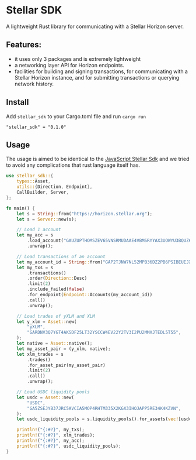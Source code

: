 # Stellar SDK

A lightweight Rust library for communicating with a Stellar Horizon server.

## Features:

- it uses only 3 packages and is extremely lightweight
- a networking layer API for Horizon endpoints.
- facilities for building and signing transactions, for communicating with a Stellar Horizon instance, and for submitting transactions or querying network history.

## Install

Add `stellar_sdk` to your Cargo.toml file and run `cargo run`

```
"stellar_sdk" = "0.1.0"
```

## Usage

The usage is aimed to be identical to the [JavaScript Stellar Sdk](https://github.com/stellar/js-stellar-sdk) and we tried to avoid any complications that rust language itself has.

```rust
use stellar_sdk::{
    types::Asset,
    utils::{Direction, Endpoint},
    CallBuilder, Server,
};

fn main() {
    let s = String::from("https://horizon.stellar.org");
    let s = Server::new(s);

    // Load 1 account
    let my_acc = s
        .load_account("GAUZUPTHOMSZEV65VNSRMUDAAE4VBMSRYYAX3UOWYU3BQUZ6OK65NOWM")
        .unwrap();

    // Load transactions of an account
    let my_account_id = String::from("GAP2TJNW7NL52MPB36DZ2PB6PSIBEUEJXDG325BJQKUNDQBPKX3E2DLV");
    let my_txs = s
        .transactions()
        .order(Direction::Desc)
        .limit(2)
        .include_failed(false)
        .for_endpoint(Endpoint::Accounts(my_account_id))
        .call()
        .unwrap();

    // Load trades of yXLM and XLM
    let y_xlm = Asset::new(
        "yXLM",
        "GARDNV3Q7YGT4AKSDF25LT32YSCCW4EV22Y2TV3I2PU2MMXJTEDL5T55",
    );
    let native = Asset::native();
    let my_asset_pair = (y_xlm, native);
    let xlm_trades = s
        .trades()
        .for_asset_pair(my_asset_pair)
        .limit(2)
        .call()
        .unwrap();

    // Load USDC liquidity pools
    let usdc = Asset::new(
        "USDC",
        "GA5ZSEJYB37JRC5AVCIA5MOP4RHTM335X2KGX3IHOJAPP5RE34K4KZVN",
    );
    let usdc_liquidity_pools = s.liquidity_pools().for_assets(vec![usdc]).call().unwrap();

    println!("{:#?}", my_txs);
    println!("{:#?}", xlm_trades);
    println!("{:#?}", my_acc);
    println!("{:#?}", usdc_liquidity_pools);
}
```
